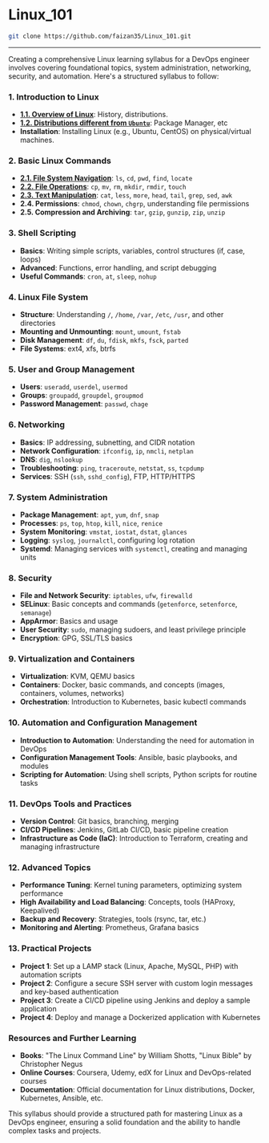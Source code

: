 # Linux_101

```sh
git clone https://github.com/faizan35/Linux_101.git
```

---

Creating a comprehensive Linux learning syllabus for a DevOps engineer involves covering foundational topics, system administration, networking, security, and automation. Here's a structured syllabus to follow:

### **1. Introduction to Linux**

- **[1.1. Overview of Linux](./01-Introduction-to-Linux/1.1-Overview-of-Linux.md)**: History, distributions.
- **[1.2. Distributions different from `Ubuntu`](./01-Introduction-to-Linux/1.2-Distributions-different-from-Ubuntu.md)**: Package Manager, etc
- **Installation**: Installing Linux (e.g., Ubuntu, CentOS) on physical/virtual machines.

### **2. Basic Linux Commands**

- **[2.1. File System Navigation](./02-Basic-Linux-Commands/2.1-File-System-Navigation.md)**: `ls`, `cd`, `pwd`, `find`, `locate`
- **[2.2. File Operations](./02-Basic-Linux-Commands/2.2-File-Operations.md)**: `cp`, `mv`, `rm`, `mkdir`, `rmdir`, `touch`
- **[2.3. Text Manipulation](./02-Basic-Linux-Commands/2.3-Text-Manipulation.md)**: `cat`, `less`, `more`, `head`, `tail`, `grep`, `sed`, `awk`
- **2.4. Permissions**: `chmod`, `chown`, `chgrp`, understanding file permissions
- **2.5. Compression and Archiving**: `tar`, `gzip`, `gunzip`, `zip`, `unzip`

### **3. Shell Scripting**

- **Basics**: Writing simple scripts, variables, control structures (if, case, loops)
- **Advanced**: Functions, error handling, and script debugging
- **Useful Commands**: `cron`, `at`, `sleep`, `nohup`

### **4. Linux File System**

- **Structure**: Understanding `/`, `/home`, `/var`, `/etc`, `/usr`, and other directories
- **Mounting and Unmounting**: `mount`, `umount`, `fstab`
- **Disk Management**: `df`, `du`, `fdisk`, `mkfs`, `fsck`, `parted`
- **File Systems**: ext4, xfs, btrfs

### **5. User and Group Management**

- **Users**: `useradd`, `userdel`, `usermod`
- **Groups**: `groupadd`, `groupdel`, `groupmod`
- **Password Management**: `passwd`, `chage`

### **6. Networking**

- **Basics**: IP addressing, subnetting, and CIDR notation
- **Network Configuration**: `ifconfig`, `ip`, `nmcli`, `netplan`
- **DNS**: `dig`, `nslookup`
- **Troubleshooting**: `ping`, `traceroute`, `netstat`, `ss`, `tcpdump`
- **Services**: SSH (`ssh`, `sshd_config`), FTP, HTTP/HTTPS

### **7. System Administration**

- **Package Management**: `apt`, `yum`, `dnf`, `snap`
- **Processes**: `ps`, `top`, `htop`, `kill`, `nice`, `renice`
- **System Monitoring**: `vmstat`, `iostat`, `dstat`, `glances`
- **Logging**: `syslog`, `journalctl`, configuring log rotation
- **Systemd**: Managing services with `systemctl`, creating and managing units

### **8. Security**

- **File and Network Security**: `iptables`, `ufw`, `firewalld`
- **SELinux**: Basic concepts and commands (`getenforce`, `setenforce`, `semanage`)
- **AppArmor**: Basics and usage
- **User Security**: `sudo`, managing sudoers, and least privilege principle
- **Encryption**: GPG, SSL/TLS basics

### **9. Virtualization and Containers**

- **Virtualization**: KVM, QEMU basics
- **Containers**: Docker, basic commands, and concepts (images, containers, volumes, networks)
- **Orchestration**: Introduction to Kubernetes, basic kubectl commands

### **10. Automation and Configuration Management**

- **Introduction to Automation**: Understanding the need for automation in DevOps
- **Configuration Management Tools**: Ansible, basic playbooks, and modules
- **Scripting for Automation**: Using shell scripts, Python scripts for routine tasks

### **11. DevOps Tools and Practices**

- **Version Control**: Git basics, branching, merging
- **CI/CD Pipelines**: Jenkins, GitLab CI/CD, basic pipeline creation
- **Infrastructure as Code (IaC)**: Introduction to Terraform, creating and managing infrastructure

### **12. Advanced Topics**

- **Performance Tuning**: Kernel tuning parameters, optimizing system performance
- **High Availability and Load Balancing**: Concepts, tools (HAProxy, Keepalived)
- **Backup and Recovery**: Strategies, tools (rsync, tar, etc.)
- **Monitoring and Alerting**: Prometheus, Grafana basics

### **13. Practical Projects**

- **Project 1**: Set up a LAMP stack (Linux, Apache, MySQL, PHP) with automation scripts
- **Project 2**: Configure a secure SSH server with custom login messages and key-based authentication
- **Project 3**: Create a CI/CD pipeline using Jenkins and deploy a sample application
- **Project 4**: Deploy and manage a Dockerized application with Kubernetes

### **Resources and Further Learning**

- **Books**: "The Linux Command Line" by William Shotts, "Linux Bible" by Christopher Negus
- **Online Courses**: Coursera, Udemy, edX for Linux and DevOps-related courses
- **Documentation**: Official documentation for Linux distributions, Docker, Kubernetes, Ansible, etc.

This syllabus should provide a structured path for mastering Linux as a DevOps engineer, ensuring a solid foundation and the ability to handle complex tasks and projects.
